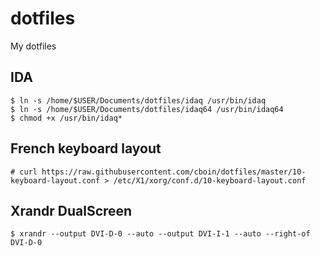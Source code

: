 # dotfiles
My dotfiles


## IDA
```
$ ln -s /home/$USER/Documents/dotfiles/idaq /usr/bin/idaq
$ ln -s /home/$USER/Documents/dotfiles/idaq64 /usr/bin/idaq64
$ chmod +x /usr/bin/idaq*
```

## French keyboard layout
```
# curl https://raw.githubusercontent.com/cboin/dotfiles/master/10-keyboard-layout.conf > /etc/X1/xorg/conf.d/10-keyboard-layout.conf
```
## Xrandr DualScreen
```
$ xrandr --output DVI-D-0 --auto --output DVI-I-1 --auto --right-of DVI-D-0 
```
